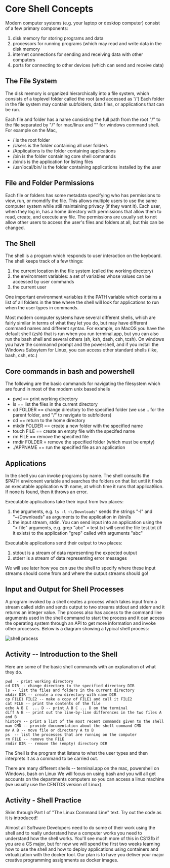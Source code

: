 # Core Shell Concepts

Modern computer systems (e.g. your laptop or desktop computer) consist of a few primary components:
1. disk memory for storing programs and data
2. processors for running programs (which may read and write data in the disk memory
3. internet connections for sending and receiving data with other computers 
4. ports for connecting to other devices (which can send and receive data)

## The File System
The disk memory is organized hierarchically into a file system,
which consists of a toplevel folder called the root (and accessed as '/')
Each folder in the file system may contain subfolders, data files, or applications that can be run.

Each file and folder has a name consisting the full path from the root "/" to the file separated by "/" for mac/linux and "\" for windows command shell.
For example on the Mac, 
* / is the root folder
* /Users is the folder containing all user folders
* /Applications is the folder containing applications
* /bin is the folder containing core shell commands
* /bin/ls is the application for listing files
* /usr/local/bin/ is the folder containing applications installed by the user

## File and Folder Permissions
Each file or folders has some metadata specifying who has permissions to view, run, or momdify the file.
This allows multiple users to use the same computer system while still maintaining privacy (if they want it).
Each user, when they log in, has a home directory with permissions that allow them to read, create, and execute any file.
The permissions are usually set to not allow other users to access the user's files and folders at all, but this can be changed.

## The Shell 
The shell is a program which responds to user interaction on the keyboard.
The shell keeps track of a few things:
1. the current location in the file system (called the working directory)
2. the environment variables: a set of variables whose values can be accessed by user commands
3. the current user

One important environment variables it the PATH variable which contains a list of all folders in the tree
where the shell will look for applications to run when the user types in commands.

Most modern computer systems have several different shells, which are fairly similar in terms of what they let you do, but may have different command names and different syntax. For example, on MacOS you have the default shell (zsh) that is run when you run terminal.app, but you can also run the bash shell and several others (sh, ksh, dash, csh, tcsh). On windows you have the commannd prompt and the powershell, and if you install the Windows Subsytem for Linux, you can access other standard shells (like, bash, csh, etc.)

## Core commands in bash and powershell
The following are the basic commands for navigating the filesystem which are found in most of the modern unix based shells

* pwd == print working directory
* ls  == list the files in the current directory
* cd FOLDER == change directory to the specified folder (we use .. for the parent folder, and "/" to navigate to subfolders)
* cd == return to the home directory
* mkdir FOLDER == create a new folder with the specified name
* touch FILE == create an empty file with the specifed name
* rm FILE == remove the specified file
* rmdir FOLDER = remove the specified folder (which must be empty)
* ./APPNAME == run the specified file as an application


## Applications
In the shell you can invoke programs by name. The shell consults the $PATH environent variable and searches the folders on that list until it finds an executable application with name, at which time it runs that applicat6ion.  If none is found, then it throws an error.

Executable applications take their input from two places:
1. the arguments, e.g. ```ls -l ~\/Downloads"``` sends the strings "-l" and "~\/Downloads" as arguments to the application in /bin/ls
2. the input stream, stdin.  You can send input into an application using the "< file" arguments, e.g. grep "abc" < test.txt will send the file test.txt (if it exists) to the application "grep" called with arguments "abc"

Executable applications send their output to two places:
1. stdout is a stream of data representing the expected output
2. stderr is a stream of data representing error messages

We will see later how you can use the shell to specify where these input streams should come from and where the output streams should go!

## Input and Output for Shell Processes
A program invoked by a shell creates a process which takes input from a stream called stdin and sends output to two streams stdout and stderr and it returns an integer value. The process also has access to the command line arguments used in the shell command to start the process and it can access the operating system through an API to get more information and invoke other processes. Below is a diagram showing a typical shell process:

![shell process](https://github.com/tjhickey724/CoreSEtopics/blob/main/bash/shellprocess.png)

## Activity -- Introduction to the Shell
Here are some of the basic shell commands with an explanation of what they do.
```
pwd  - print working directory
cd DIR  - change directory to the specified directory DIR
ls -- list the files and folders in the current directory
mkdir DIR -- create a new directory with name DIR
cp FILE1 FILE2 -- make a copy of FILE1 and call it FILE2
cat FILE -- print the contents of the file
echo A B C  ... D -- print A B C ... D on the terminal
diff A B -- print out the line-by-line differences in the two files A and B
history -- print a list of the most recent commands given to the shell
man CMD -- provide documentation about the shell command CMD
mv A B -- move file or directory A to B
ps  -- list the processes that are running on the computer
rm FILE -- remove the FILE 
rmdir DIR -- remove the (empty) directory DIR
```

The Shell is the program that listens to what the user types and then interprets it as a command to be carried out.

There are many different shells -- terminal.app on the mac, powershell on Windows, bash on Linux
We will focus on using bash and you will all get accounts on the departments computers so you can access a linux machine (we usually use the CENTOS version of Linux).







## Activity - Shell Practice
Skim through Part I of "The Linux Command Line" text.
Try out the code as it is introduced! 

Almost all Software Developers need to do some of their work using the shell and to really understand how a computer works you need to understand how the shell works. You'll see much more of this in CS131b if you are a CS major, but for now we will spend the first two weeks learning how to use the shell and how to deploy applications using containers and virtualization with the docker tool. Our plan is to have you deliver your major creative programming assignments as docker images.

